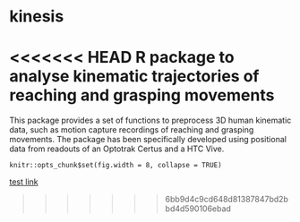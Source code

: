 # kinesis
<<<<<<< HEAD
R package to analyse kinematic trajectories of reaching and grasping movements
=======
This package provides a set of functions to preprocess 3D human kinematic data, such as motion capture recordings of reaching and grasping movements. The package has been specifically developed using positional data from readouts of an Optotrak Certus and a HTC Vive.  
```{r, setup, include=FALSE}
knitr::opts_chunk$set(fig.width = 8, collapse = TRUE)
```

[test link](/tutorials/test.md)
>>>>>>> 6bb9d4c9cd648d81387847bd2bbd4d590106ebad
